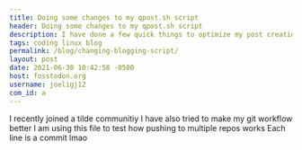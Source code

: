 ```yaml
---
title: Doing some changes to my qpost.sh script
header: Doing some changes to my qpost.sh script
description: I have done a few quick things to optimize my post creation script using rofi, adding a few nice additions
tags: coding linux blog
permalink: /blog/changing-blogging-script/
layout: post
date: 2021-06-30 10:42:58 -0500
host: fosstodon.org
username: joeligj12
com_id: a
---
```


I recently joined a tilde communitiy
I have also tried to make my git workflow better
I am using this file to test how pushing to multiple repos works
Each line is a commit lmao
